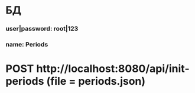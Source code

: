 # БД
### user|password: root|123
### name: Periods


# POST http://localhost:8080/api/init-periods (file = periods.json)
